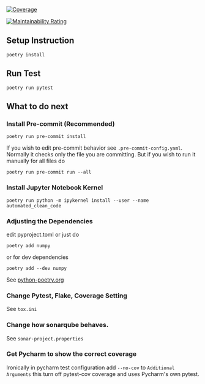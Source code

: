 [![Coverage](https://sonarcloud.io/api/project_badges/measure?project=Tiosphere_automated-clean-code&metric=coverage)](https://sonarcloud.io/summary/new_code?id=Tiosphere_automated-clean-code)

[![Maintainability Rating](https://sonarcloud.io/api/project_badges/measure?project=Tiosphere_automated-clean-code&metric=sqale_rating)](https://sonarcloud.io/summary/new_code?id=Tiosphere_automated-clean-code)
## Setup Instruction
```
poetry install
```

## Run Test
```
poetry run pytest
```

## What to do next

### Install Pre-commit (Recommended)
```
poetry run pre-commit install
```
If you wish to edit pre-commit behavior see ```.pre-commit-config.yaml```.
Normally it checks only the file you are committing. But if you wish to run it manually for all files do
```
poetry run pre-commit run --all
```

### Install Jupyter Notebook Kernel
```
poetry run python -m ipykernel install --user --name automated_clean_code
```

### Adjusting the Dependencies
edit pyproject.toml or just do
```
poetry add numpy
```
or for dev dependencies
```
poetry add --dev numpy
```
See [python-poetry.org](https://python-poetry.org/)

### Change Pytest, Flake, Coverage Setting
See ```tox.ini```

### Change how sonarqube behaves.
See ```sonar-project.properties```

### Get Pycharm to show the correct coverage
Ironically in pycharm test configuration add `--no-cov` to `Additional Arguments` this turn off pytest-cov coverage and uses Pycharm's own pytest.
